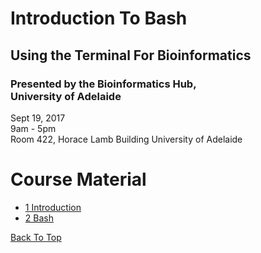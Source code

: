 # Introduction To Bash

## Using the Terminal For Bioinformatics

### Presented by the Bioinformatics Hub, <br> University of Adelaide

Sept 19, 2017  
9am - 5pm  
Room 422, Horace Lamb Building
University of Adelaide

# Course Material

- [1 Introduction](notes/1_Introduction)
- [2 Bash](notes/2_Bash)

[Back To Top](#introduction-to-bash)
